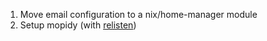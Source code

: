 1. Move email configuration to a nix/home-manager module
2. Setup mopidy (with [relisten](relisten.net))

